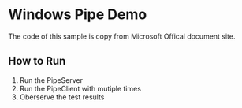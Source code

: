 # Windows Pipe Demo
The code of this sample is copy from Microsoft Offical document site.

## How to Run
1. Run the PipeServer
1. Run the PipeClient with mutiple times 
1. Oberserve the test results
